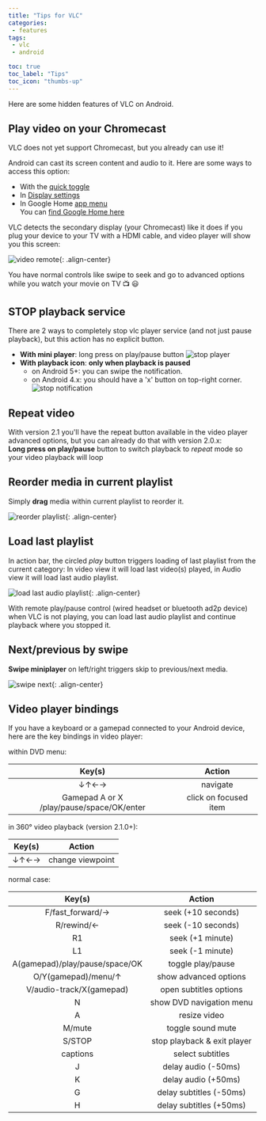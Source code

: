 ```yaml
---
title: "Tips for VLC"
categories:
 - features
tags:
 - vlc
 - android

toc: true
toc_label: "Tips"
toc_icon: "thumbs-up"
---
```


Here are some hidden features of VLC on Android.
<!--summary-->

## Play video on your Chromecast

VLC does not yet support Chromecast, but you already can use it!

Android can cast its screen content and audio to it.
Here are some ways to access this option:
 - With the [quick toggle](/assets/images/tips/shortcut_cast.png)
 - In [Display settings](/assets/images/tips/settings_cast.png)
 - In Google Home [app menu](/assets/images/tips/home_cast.png)  
     You can [find Google Home here](https://play.google.com/store/apps/details?id=com.google.android.apps.chromecast.app)

VLC detects the secondary display (your Chromecast) like it does if you plug your device to your TV with a HDMI cable, and video player will show you this screen:

![video remote](/assets/images/tips/remote_controls.png){: .align-center}

You have normal controls like swipe to seek and go to advanced options while you watch your movie on TV 📺 😃

## STOP playback service
There are 2 ways to completely stop vlc player service (and not just pause playback), but this action has no explicit button.
- **With mini player**: long press on play/pause button
![stop player](/assets/images/tips/stop.gif)
- **With playback icon**: **only when playback is paused**
  - on Android 5+: you can swipe the notification.
  - on Android 4.x: you should have a 'x' button on top-right corner.
![stop notification](/assets/images/tips/stop_notification.gif)

## Repeat video
With version 2.1 you'll have the repeat button available in the video player advanced options, but you can already do that with version 2.0.x:  
**Long press on play/pause** button to switch playback to *repeat* mode so your video playback will loop

## Reorder media in current playlist
Simply **drag** media within current playlist to reorder it.

![reorder playlist](/assets/images/tips/drag.gif){: .align-center}

## Load last playlist
In action bar, the circled *play* button triggers loading of last playlist from the current category: In video view it will load last video(s) played, in Audio view it will load last audio playlist.

![load last audio playlist](/assets/images/tips/load_last.gif){: .align-center}

With remote play/pause control (wired headset or bluetooth ad2p device) when VLC is not playing, you can load last audio playlist and continue playback where you stopped it.

## Next/previous by swipe
**Swipe miniplayer** on left/right triggers skip to previous/next media.

![swipe next](/assets/images/tips/next.gif){: .align-center}

## Video player bindings

If you have a keyboard or a gamepad connected to your Android device, here are the key bindings in video player:

within DVD menu:

|Key(s)| Action |
|:---:|:---:|
| ↓↑←→ | navigate |
| Gamepad A or X /play/pause/space/OK/enter| click on focused item|

in 360° video playback (version 2.1.0+):

|Key(s)| Action |
|:---:|:---:|
| ↓↑←→ | change viewpoint |

normal case:

|Key(s)| Action |
|:---:|:---:|
|F/fast_forward/→ | seek (+10 seconds) |
|R/rewind/← | seek (-10 seconds) |
|R1 | seek (+1 minute) |
|L1 | seek (-1 minute) |
|A(gamepad)/play/pause/space/OK | toggle play/pause |
|O/Y(gamepad)/menu/↑ | show advanced options |
|V/audio-track/X(gamepad) | open subtitles options |
|N | show DVD navigation menu |
|A | resize video |
|M/mute | toggle sound mute |
|S/STOP | stop playback & exit player |
|captions | select subtitles |
|J | delay audio (-50ms) |
|K | delay audio (+50ms) |
|G | delay subtitles (-50ms) |
|H | delay subtitles (+50ms) |
